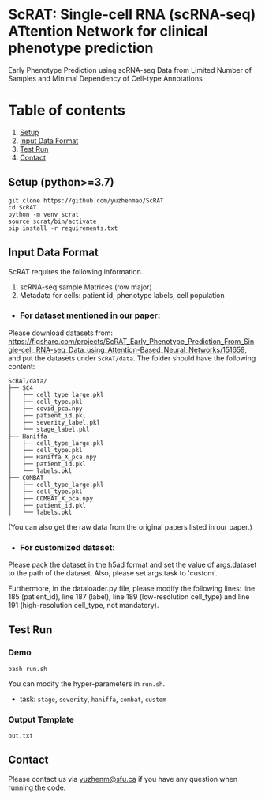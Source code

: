 ScRAT: Single-cell RNA (scRNA-seq) ATtention Network for clinical phenotype prediction
==========
Early Phenotype Prediction using scRNA-seq Data from Limited Number of Samples and Minimal Dependency of Cell-type Annotations

# Table of contents
1. [Setup](#setup)
2. [Input Data Format](#input-data-format)
3. [Test Run](#test-run)
4. [Contact](#contact)

## Setup (python>=3.7)

```
git clone https://github.com/yuzhenmao/ScRAT
cd ScRAT
python -m venv scrat
source scrat/bin/activate
pip install -r requirements.txt
```

## Input Data Format
ScRAT requires the following information.
1) scRNA-seq sample Matrices (row major)
2) Metadata for cells: patient id, phenotype labels, cell population

* ### For dataset mentioned in our paper:
Please download datasets from: https://figshare.com/projects/ScRAT_Early_Phenotype_Prediction_From_Single-cell_RNA-seq_Data_using_Attention-Based_Neural_Networks/151659, and put the datasets under `ScRAT/data`. The folder should have the following content:
```
ScRAT/data/
├── SC4
│   ├── cell_type_large.pkl
│   ├── cell_type.pkl
│   ├── covid_pca.npy
│   ├── patient_id.pkl
│   ├── severity_label.pkl
│   └── stage_label.pkl
├── Haniffa
│   ├── cell_type_large.pkl
│   ├── cell_type.pkl
│   ├── Haniffa_X_pca.npy
│   ├── patient_id.pkl
│   └── labels.pkl
├── COMBAT
│   ├── cell_type_large.pkl
│   ├── cell_type.pkl
│   ├── COMBAT_X_pca.npy
│   ├── patient_id.pkl
│   └── labels.pkl

```
(You can also get the raw data from the original papers listed in our paper.)

* ###  For customized dataset:
Please pack the dataset in the h5ad format and set the value of args.dataset to the path of the dataset. Also, please set args.task to 'custom'.

Furthermore, in the dataloader.py file, please modify the following lines: line 185 (patient_id), line 187 (label), line 189 (low-resolution cell_type) and line 191 (high-resolution cell_type, not mandatory).

## Test Run
### Demo
```
bash run.sh
```

You can modify the hyper-parameters in `run.sh`.
- task: `stage`, `severity`, `haniffa`, `combat`, `custom`

### Output Template
`out.txt`

## Contact
Please contact us via yuzhenm@sfu.ca if you have any question when running the code.

